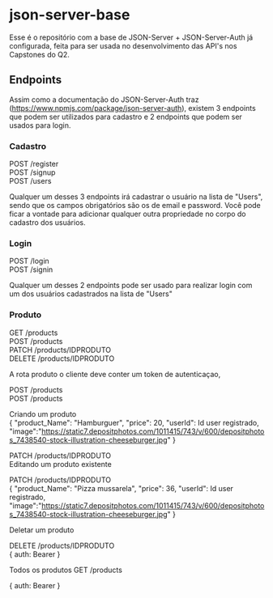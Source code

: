 # json-server-base

Esse é o repositório com a base de JSON-Server + JSON-Server-Auth já configurada, feita para ser usada no desenvolvimento das API's nos Capstones do Q2.

## Endpoints

Assim como a documentação do JSON-Server-Auth traz (https://www.npmjs.com/package/json-server-auth), existem 3 endpoints que podem ser utilizados para cadastro e 2 endpoints que podem ser usados para login.

### Cadastro

POST /register <br/>
POST /signup <br/>
POST /users

Qualquer um desses 3 endpoints irá cadastrar o usuário na lista de "Users", sendo que os campos obrigatórios são os de email e password.
Você pode ficar a vontade para adicionar qualquer outra propriedade no corpo do cadastro dos usuários.

### Login

POST /login <br/>
POST /signin

Qualquer um desses 2 endpoints pode ser usado para realizar login com um dos usuários cadastrados na lista de "Users"

### Produto

GET /products <br/>
POST /products <br/>
PATCH /products/IDPRODUTO <br/>
DELETE /products/IDPRODUTO

A rota produto o cliente deve conter um token de autenticaçao,

POST /products <br/>
POST /products <br/>

Criando um produto <br/>
{
"product_Name": "Hamburguer",
"price": 20,
"userId": Id user registrado,
"image":"https://static7.depositphotos.com/1011415/743/v/600/depositphotos_7438540-stock-illustration-cheeseburger.jpg"
}

PATCH /products/IDPRODUTO <br/>
Editando um produto existente <br/>

PATCH /products/IDPRODUTO <br/>
{
"product_Name": "Pizza mussarela",
"price": 36,
"userId": Id user registrado,
"image":"https://static7.depositphotos.com/1011415/743/v/600/depositphotos_7438540-stock-illustration-cheeseburger.jpg"
}

Deletar um produto

DELETE /products/IDPRODUTO <br/>
{
auth: Bearer
}

Todos os produtos
GET /products <br/>

{
auth: Bearer
}
